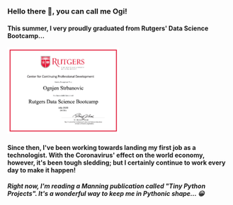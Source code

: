 ### Hello there 👋, you can call me Ogi!
#### This summer, I very proudly graduated from Rutgers' Data Science Bootcamp...

<img src="https://github.com/ognjenstrbanovic/ognjenstrbanovic/blob/main/O.Strbanovic%20Certificate.png" height="50%" width="50%">

#### Since then, I've been working towards landing my first job as a technologist. With the Coronavirus' effect on the world economy, however, it's been tough sledding; but I certainly continue to work every day to make it happen!
##### Right now, I'm reading a Manning publication called "Tiny Python Projects". It's a wonderful way to keep me in *Pythonic* shape... 😀
<!--
**ognjenstrbanovic/ognjenstrbanovic** is a ✨ _special_ ✨ repository because its `README.md` (this file) appears on your GitHub profile.

Here are some ideas to get you started:

- 🔭 I’m currently working on ...
- 🌱 I’m currently learning ...
- 👯 I’m looking to collaborate on ...
- 🤔 I’m looking for help with ...
- 💬 Ask me about ...
- 📫 How to reach me: ...
- ⚡ Fun fact: ...
-->
